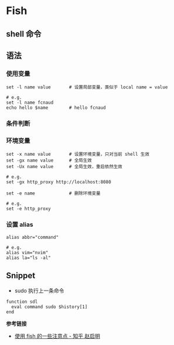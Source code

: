 # Fish

## shell 命令

## 语法

### 使用变量

```shell
set -l name value       # 设置局部变量，类似于 local name = value

# e.g.
set -l name fcnaud
echo hello $name        # hello fcnaud
```

### 条件判断

### 环境变量

```shell
set -x name value       # 设置环境变量，只对当前 shell 生效
set -gx name value      # 全局生效
set -Ux name value      # 全局生效，重启依然生效

# e.g.
set -gx http_proxy http://localhost:8080

set -e name             # 删除环境变量

# e.g.
set -e http_proxy
```

### 设置 alias

```shell
alias abbr="command"

# e.g.
alias vim="nvim"
alias la="ls -al"
```

## Snippet

- sudo 执行上一条命令

```shell
function sdl
  eval command sudo $history[1]
end
```

**参考链接**
- [使用 fish 的一些注意点 - 知乎 赵启明](https://zhuanlan.zhihu.com/p/26157081)